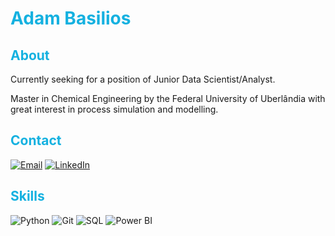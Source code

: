 # **<font color=#14b1e0>Adam Basilios</font>**


## <font color=#14b1e0>About</font>
Currently seeking for a position of Junior Data Scientist/Analyst.

Master in Chemical Engineering by the Federal University of Uberlândia with great interest in process simulation and modelling.

## <font color=#14b1e0>Contact</font>
[![Email](https://img.shields.io/badge/email-000?style=for-the-badge&logo=maildotru&logoColor=02e7f7)](mailto:adambasilio211@gmail.com)
[![LinkedIn](https://img.shields.io/badge/LinkedIn-000?style=for-the-badge&logo=linkedin&logoColor=02e7f7)](https://www.linkedin.com/in/adam-basilio/)

## <font color=14b1e0>Skills</font>
![Python](https://img.shields.io/badge/Python-000?style=for-the-badge&logo=python&logoColor=02e7f7)
![Git](https://img.shields.io/badge/GIT-000?style=for-the-badge&logo=git&logoColor=02e7f7)
![SQL](https://img.shields.io/badge/sql-000?style=for-the-badge&logoColor=02e7f7)
![Power BI](https://img.shields.io/badge/PowerBI-000?style=for-the-badge&logo=powerbi&logoColor=02e7f7)
